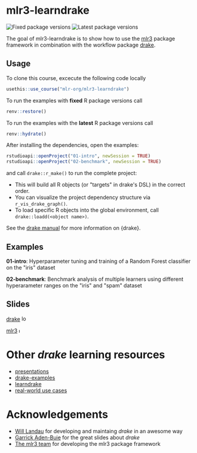 # mlr3-learndrake

<!-- badges: start -->
![Fixed package versions](https://github.com/mlr-org/mlr3-learndrake/workflows/Fixed%20package%20versions/badge.svg)
![Latest package versions](https://github.com/mlr-org/mlr3-learndrake/workflows/Latest%20package%20versions/badge.svg)
<!-- badges: end -->

The goal of mlr3-learndrake is to show how to use the [mlr3](https://github.com/mlr-org/mlr3) package framework in combination with the workflow package [drake](https://github.com/ropensci/drake).

## Usage

To clone this course, excecute the following code locally

```r
usethis::use_course("mlr-org/mlr3-learndrake")
```

To run the examples with **fixed** R package versions call

```r
renv::restore()
```

To run the examples with the **latest** R package versions call

```r
renv::hydrate()
```

After installing the dependencies, open the examples:

```r
rstudioapi::openProject("01-intro", newSession = TRUE)
rstudioapi::openProject("02-benchmark", newSession = TRUE)
```

and call `drake::r_make()` to run the complete project:

- This will build all R objects (or "targets" in drake's DSL) in the correct order.
- You can visualize the project dependency structure via `r_vis_drake_graph()`.
- To load specific R objects into the global environment, call `drake::loadd(<object name>)`.

See the [drake manual](https://books.ropensci.org/drake/) for more information on {drake}.

## Examples

**01-intro**: Hyperparameter tuning and training of a Random Forest classifier on the "iris" dataset

**02-benchmark**: Benchmark analysis of multiple learners using different hyperarameter ranges on the "iris" and "spam" dataset

## Slides

[drake](https://rawcdn.githack.com/mlr-org/mlr3-learndrake/c46dda78d2e4177a1e458c218056c3d00ec55407/slides/drake/index.html)  <img src="https://docs.ropensci.org/drake/reference/figures/logo.svg" alt="logo" height = "15">

[mlr3](https://github.com/mlr-org/mlr-outreach/blob/master/2019_whyr_warsaw/slides.pdf) 
<img src="https://raw.githubusercontent.com/mlr-org/mlr/master/man/figures/logo.png" alt="logo" height="10">

# Other _drake_ learning resources

- [presentations](https://ropenscilabs.github.io/drake-manual/index.html#presentations)
- [drake-examples](https://github.com/wlandau/drake-examples)
- [learndrake](https://github.com/wlandau/learndrake)
- [real-world use cases](https://github.com/ropensci/drake#use-cases)

# Acknowledgements

- [Will Landau](https://github.com/wlandau) for developing and maintaing _drake_ in an awesome way
- [Garrick Aden-Buie](https://github.com/gadenbuie) for the great slides about _drake_
- [The mlr3 team](https://github.com/mlr-org/mlr3) for developing the mlr3 package framework
